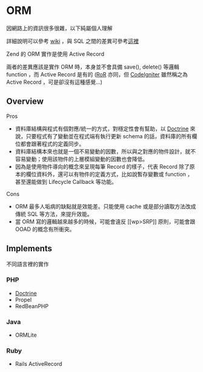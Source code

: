 ORM
===

因網路上的資訊很多很雜，以下純屬個人理解

詳細說明可以參考 [wiki][] ，與 SQL 之間的差異可參考[這裡](http://www.dotblogs.com.tw/code6421/archive/2009/02/10/7100.aspx?fid=60147)

Zend 的 ORM 實作是使用 Active Record

兩者的差異應該是實作 ORM 時，本身並不會具備 save(), delete() 等邏輯 function ，而 Active Record 是有的 ([RoR][] 亦同，但 [CodeIgniter][] 雖然稱之為 Active Record ，可是卻沒有這種感覺...)

Overview
--------

Pros

* 資料庫結構與程式有個對應/統一的方式，對穩定性會有幫助，以 [Doctrine][] 來說，只要程式有了變動並在程式端有執行更新 schema 的話，資料庫的所有欄位都會跟著程式的定義同步。
* 資料庫結構本來也就是一個不易變動的因數，所以與之對應的物件設計，就不容易變動；使用該物件的上層模組變動的因數也會降低。
* 因為是使用物件導向的概念來呈現每筆 Record 的樣子，代表 Record 除了原本的欄位資料外，還可以有物件的定義方式，比如說暫存變數或 function ，甚至還能做到 Lifecycle Callback 等功能。

Cons

* ORM 最多人垢病的缺點就是效能差。只能使用 cache 或是部分讀取方法改成傳統 SQL 等方法，來提升效能。
* 當 ORM 寫的邏輯越來越多的時候，可能會違反 [[wp>SRP]] 原則，可能會跟 OOAD 的概念有所衝突。

Implements
----------

不同語言裡的實作

### PHP

* [Doctrine][]
* Propel
* RedBeanPHP

### Java

* ORMLite

### Ruby

* Rails ActiveRecord
  
[wiki]: https://zh.wikipedia.org/wiki/对象关系映射
[RoR]: http://ihower.tw/rails3/activerecord.html
[CodeIgniter]: http://www.codeigniter.org.tw/user_guide/database/active_record.html
[Doctrine]: http://www.doctrine-project.org/
